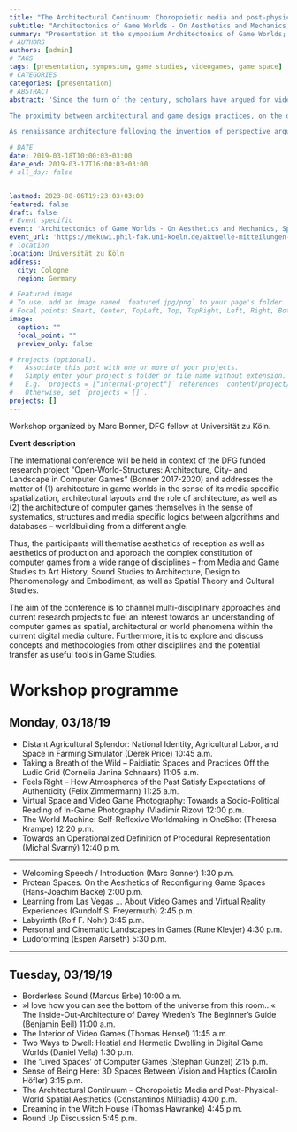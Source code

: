 ```yaml
---
title: "The Architectural Continuum: Choropoietic media and post-physical-world spatial aesthetics"
subtitle: "Architectonics of Game Worlds - On Aesthetics and Mechanics, Spaces and Places, Rhythms and Philosophies"
summary: "Presentation at the symposium Architectonics of Game Worlds; 2019"
# AUTHORS
authors: [admin]
# TAGS 
tags: [presentation, symposium, game studies, videogames, game space]
# CATEGORIES 
categories: [presentation]
# ABSTRACT 
abstract: 'Since the turn of the century, scholars have argued for videogames as allegories of space, for game design as narrative architecture and for the focus of games on space as an altogether paradigmatic shift in both their production and consumption. This new paradigm, however, requires and engages with a practical and empirical approach; a different mode of literacy concerned with developable reasoning and abilities relevant to spatial, instead of the more commonly used logical-analytical, cognitive faculties.

The proximity between architectural and game design practices, on the other hand, appears today to be closer than ever. VR is already being used as a representational and evaluation medium for architectural design, and videogames are employed as design and simulation tools for urban planning. This presentation however is concerned with the inverse rhetoric.

As renaissance architecture following the invention of perspective argued for architecture as the drawing, distinct from its material manifestation, similarly today, we can speculate on a continuum that extends to architectures intrinsic and specific to the videogame medium. Drawing from the evolution of spatial concepts through mathematics and physics, we can suggest and design novel spatial configurations that escape the obsolete cartesian flat-earth underlying paradigm that both CAD and game development software presuppose. Commercial games have already shown spaces that while physically inconstructible are perfectly perceivable by our sensory apparatus, and in which we can reason and act upon. This new class of post-physical-world navigable environments, eventually suggests an expanded field of architecture, exploiting currently latent cognitive abilities and simultaneously implying a new, undiscovered domain of spatial and potentially architectural aesthetics.'

# DATE 
date: 2019-03-18T10:00:03+03:00
date_end: 2019-03-17T16:00:03+03:00
# all_day: false


lastmod: 2023-08-06T19:23:03+03:00
featured: false
draft: false
# Event specific 
event: 'Architectonics of Game Worlds - On Aesthetics and Mechanics, Spaces and Places, Rhythms and Philosophies'
event_url: 'https://mekuwi.phil-fak.uni-koeln.de/aktuelle-mitteilungen-veranstaltungen/archiv/2019-architectonics-of-game-worlds'
# location 
location: Universität zu Köln
address:
  city: Cologne
  region: Germany

# Featured image
# To use, add an image named `featured.jpg/png` to your page's folder.
# Focal points: Smart, Center, TopLeft, Top, TopRight, Left, Right, BottomLeft, Bottom, BottomRight.
image:
  caption: ""
  focal_point: ""
  preview_only: false

# Projects (optional).
#   Associate this post with one or more of your projects.
#   Simply enter your project's folder or file name without extension.
#   E.g. `projects = ["internal-project"]` references `content/project/deep-learning/index.md`.
#   Otherwise, set `projects = []`.
projects: []
---
```


Workshop organized by Marc Bonner, DFG fellow at Universität zu Köln. 

**Event description**

The international conference will be held in context of the DFG funded research project “Open-World-Structures: Architecture, City- and Landscape in Computer Games” (Bonner 2017-2020) and addresses the matter of (1) architecture in game worlds in the sense of its media specific spatialization, architectural layouts and the role of architecture, as well as (2) the architecture of computer games themselves in the sense of systematics, structures and media specific logics between algorithms and databases – worldbuilding from a different angle.

Thus, the participants will thematise aesthetics of reception as well as aesthetics of production and approach the complex constitution of computer games from a wide range of disciplines – from Media and Game Studies to Art History, Sound Studies to Architecture, Design to Phenomenology and Embodiment, as well as Spatial Theory and Cultural Studies.

The aim of the conference is to channel multi-disciplinary approaches and current research projects to fuel an interest towards an understanding of computer games as spatial, architectural or world phenomena within the current digital media culture. Furthermore, it is to explore and discuss concepts and methodologies from other disciplines and the potential transfer as useful tools in Game Studies.

# Workshop programme
## Monday, 03/18/19
- Distant Agricultural Splendor: National Identity, Agricultural Labor, and Space in Farming Simulator (Derek Price) 10:45 a.m.
- Taking a Breath of the Wild – Paidiatic Spaces and Practices Off the Ludic Grid (Cornelia Janina Schnaars) 11:05 a.m.
- Feels Right – How Atmospheres of the Past Satisfy Expectations of Authenticity (Felix Zimmermann) 11:25 a.m.
- Virtual Space and Video Game Photography: Towards a Socio-Political Reading of In-Game Photography (Vladimir Rizov) 12:00 p.m.
- The World Machine: Self-Reflexive Worldmaking in OneShot (Theresa Krampe) 12:20 p.m.
- Towards an Operationalized Definition of Procedural Representation (Michal Švarný) 12:40 p.m.
---
-  Welcoming Speech / Introduction (Marc Bonner) 1:30 p.m.
- Protean Spaces. On the Aesthetics of Reconfiguring Game Spaces (Hans-Joachim Backe) 2:00 p.m.
- Learning from Las Vegas … About Video Games and Virtual Reality Experiences (Gundolf S. Freyermuth) 2:45 p.m.
- Labyrinth (Rolf F. Nohr) 3:45 p.m.
- Personal and Cinematic Landscapes in Games (Rune Klevjer) 4:30 p.m.
- Ludoforming (Espen Aarseth) 5:30 p.m.
---
## Tuesday, 03/19/19

- Borderless Sound (Marcus Erbe) 10:00 a.m.
- »I love how you can see the bottom of the universe from this room…« The Inside-Out-Architecture of Davey Wreden’s The Beginner’s Guide (Benjamin Beil) 11:00 a.m.
- The Interior of Video Games (Thomas Hensel) 11:45 a.m.
- Two Ways to Dwell: Hestial and Hermetic Dwelling in Digital Game Worlds (Daniel Vella) 1:30 p.m.
- The ‘Lived Spaces’ of Computer Games (Stephan Günzel) 2:15 p.m.
- Sense of Being Here: 3D Spaces Between Vision and Haptics (Carolin Höfler) 3:15 p.m.
- The Architectural Continuum – Choropoietic Media and Post-Physical-World Spatial Aesthetics (Constantinos Miltiadis) 4:00 p.m.
- Dreaming in the Witch House (Thomas Hawranke) 4:45 p.m.
- Round Up Discussion 5:45 p.m.